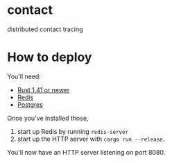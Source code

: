 # contact
distributed contact tracing

# How to deploy

You'll need:
- [Rust 1.41 or newer](https://www.rust-lang.org/learn/get-started)
- [Redis](https://redis.io/)
- [Postgres](https://www.postgresql.org)

Once you've installed those, 
1) start up Redis by running `redis-server`
2) start up the HTTP server with `cargo run --release`.

You'll now have an HTTP server listening on port 8080.
